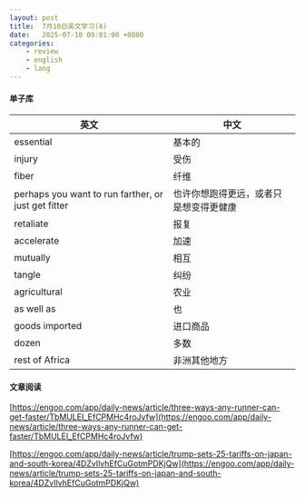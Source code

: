 ```yaml
---
layout: post
title:  7月10日英文学习(4)
date:   2025-07-10 09:01:00 +0800
categories: 
    - review
    - english
    - lang
---
```


#### 单子库

英文 | 中文
-- | --
essential | 基本的
injury | 受伤
fiber | 纤维
perhaps you want to run farther, or just get fitter | 也许你想跑得更远，或者只是想变得更健康
retaliate | 报复
accelerate | 加速
mutually | 相互
tangle | 纠纷
agricultural | 农业
as well as | 也
goods imported | 进口商品
dozen | 多数
rest of Africa | 非洲其他地方

#### 文章阅读

[https://engoo.com/app/daily-news/article/three-ways-any-runner-can-get-faster/TbMULEI_EfCPMHc4roJvfw](https://engoo.com/app/daily-news/article/three-ways-any-runner-can-get-faster/TbMULEI_EfCPMHc4roJvfw)

[https://engoo.com/app/daily-news/article/trump-sets-25-tariffs-on-japan-and-south-korea/4DZvIlvhEfCuGotmPDKjQw](https://engoo.com/app/daily-news/article/trump-sets-25-tariffs-on-japan-and-south-korea/4DZvIlvhEfCuGotmPDKjQw)